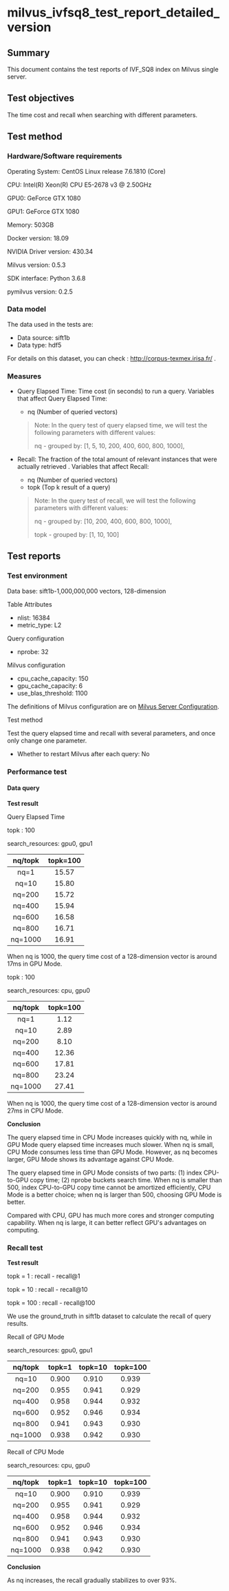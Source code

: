 # milvus_ivfsq8_test_report_detailed_version

## Summary

This document contains the test reports of IVF_SQ8 index on Milvus single server.



## Test objectives

The time cost and recall when searching with different parameters.



## Test method

### Hardware/Software requirements

Operating System: CentOS Linux release 7.6.1810 (Core) 

CPU: Intel(R) Xeon(R) CPU E5-2678 v3 @ 2.50GHz

GPU0: GeForce GTX 1080

GPU1: GeForce GTX 1080

Memory: 503GB

Docker version: 18.09

NVIDIA Driver version: 430.34

Milvus version: 0.5.3

SDK interface: Python 3.6.8

pymilvus version: 0.2.5



### Data model

The data used in the tests are:

- Data source: sift1b
- Data type: hdf5

For details on this dataset, you can check : http://corpus-texmex.irisa.fr/ .



### Measures

- Query Elapsed Time: Time cost (in seconds) to run a query. Variables that affect Query Elapsed Time:

  - nq (Number of queried vectors)

  > Note: In the query test of query elapsed time, we will test the following parameters with different values:
  >
  > nq - grouped by: [1, 5, 10,  200, 400, 600, 800, 1000], 

- Recall: The fraction of the total amount of relevant instances that were actually retrieved . Variables that affect Recall:

  - nq (Number of queried vectors)
  - topk (Top k result of a query)

  > Note: In the query test of recall, we will test the following parameters with different values:
  >
  > nq - grouped by: [10,  200, 400, 600, 800, 1000], 
  >
  > topk - grouped by: [1, 10, 100]



## Test reports

### Test environment

Data base: sift1b-1,000,000,000 vectors, 128-dimension

Table Attributes

- nlist: 16384
- metric_type: L2

Query configuration 

- nprobe: 32

Milvus configuration 

- cpu_cache_capacity: 150
- gpu_cache_capacity: 6
- use_blas_threshold: 1100

The definitions of Milvus configuration are on [Milvus Server Configuration](https://milvus.io/docs/milvus_config.md).

Test method

Test the query elapsed time and recall with several parameters, and once only change one parameter.

- Whether to restart Milvus after each query: No



### Performance test

#### Data query

**Test result**

Query Elapsed Time 

topk : 100

search_resources: gpu0, gpu1

| nq/topk | topk=100 |
| :-----: | :------: |
|  nq=1   |  15.57   |
|  nq=10  |  15.80   |
| nq=200  |  15.72   |
| nq=400  |  15.94   |
| nq=600  |  16.58   |
| nq=800  |  16.71   |
| nq=1000 |  16.91   |

When nq is 1000, the query time cost of a 128-dimension vector is around 17ms in GPU Mode. 



topk : 100

search_resources: cpu, gpu0

| nq/topk | topk=100 |
| :-----: | :------: |
|  nq=1   |   1.12   |
|  nq=10  |   2.89   |
| nq=200  |   8.10   |
| nq=400  |  12.36   |
| nq=600  |  17.81   |
| nq=800  |  23.24   |
| nq=1000 |  27.41   |

When nq is 1000, the query time cost of a 128-dimension vector is around 27ms in CPU Mode. 



**Conclusion**

The query elapsed time in CPU Mode increases quickly with nq, while in GPU Mode query elapsed time  increases much slower. When nq is small,  CPU Mode consumes less time than GPU Mode. However, as nq becomes larger, GPU Mode shows its advantage against CPU Mode. 

The query elapsed time in GPU Mode consists of two parts: (1) index CPU-to-GPU copy time; (2) nprobe buckets search time. When nq is smaller than 500, index CPU-to-GPU copy time cannot be amortized efficiently, CPU Mode is a better choice; when nq is larger than 500, choosing GPU Mode is better.

Compared with CPU, GPU has much more cores and stronger computing capability. When nq is large, it can better reflect GPU's advantages on computing.



### Recall test

**Test result**

topk = 1 : recall - recall@1

topk = 10 : recall - recall@10

topk = 100 : recall - recall@100

We use the ground_truth in sift1b dataset to calculate the recall of query results.



Recall of GPU Mode

search_resources: gpu0, gpu1

| nq/topk | topk=1 | topk=10 | topk=100 |
| :-----: | :----: | :-----: | :------: |
|  nq=10  | 0.900  |  0.910  |  0.939   |
| nq=200  | 0.955  |  0.941  |  0.929   |
| nq=400  | 0.958  |  0.944  |  0.932   |
| nq=600  | 0.952  |  0.946  |  0.934   |
| nq=800  | 0.941  |  0.943  |  0.930   |
| nq=1000 | 0.938  |  0.942  |  0.930   |



Recall of CPU Mode

search_resources: cpu, gpu0

| nq/topk | topk=1 | topk=10 | topk=100 |
| :-----: | :----: | :-----: | :------: |
|  nq=10  | 0.900  |  0.910  |  0.939   |
| nq=200  | 0.955  |  0.941  |  0.929   |
| nq=400  | 0.958  |  0.944  |  0.932   |
| nq=600  | 0.952  |  0.946  |  0.934   |
| nq=800  | 0.941  |  0.943  |  0.930   |
| nq=1000 | 0.938  |  0.942  |  0.930   |



**Conclusion**

As nq increases, the recall gradually stabilizes to over 93%.